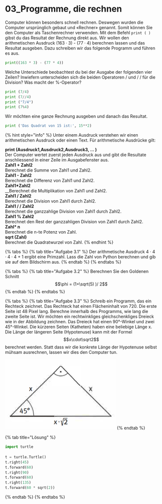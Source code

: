 # 03\_Programme, die rechnen

Computer können besonders schnell rechnen. Deswegen wurden die Computer ursprünglich gebaut und «Rechner» genannt. Somit können Sie den Computer als Taschenrechner verwenden. Mit dem Befehl `print ( )` gibst du das Resultat der Rechnung direkt aus. Wir wollen den arithmetischen Ausdruck \(163 · 3\) - \(77 · 4\) berechnen lassen und das Resultat ausgeben. Dazu schreiben wir das folgende Programm und führen es aus.

```python
print((163 * 3) - (77 * 4))
```

Welche Unterschiede beobachtest du bei der Ausgabe der folgenden vier Zeilen? Inwiefern unterscheiden sich die beiden Operatoren / und / / für die Division? Was macht der %-Operator?

```python
print (7/4)
print (7//4)
print ("7/4")
print (7%4)
```

Wir möchten eine ganze Rechnung ausgeben und danach das Resultat.

```python
print ('Das Quadrat von 15 ist:', 15**2)
```

{% hint style="info" %}
Unter einem Ausdruck verstehen wir einen arithmetischen Ausdruck oder einen Text. Für arithmetische Ausdrücke gilt:

**print \(Ausdruck1,Ausdruck2,Ausdruck3, ... \)**  
Der Computer wertet zuerst jeden Ausdruck aus und gibt die Resultate anschliessend in einer Zeile im Ausgabefenster aus.  
**Zahl1 + Zahl2**  
Berechnet die Summe von Zahl1 und Zahl2.  
**Zahl1 - Zahl2**  
Berechnet die Differenz von Zahl1 und Zahl2.  
**Zahl1\*Zahl2**  
__Berechnet die Multiplikation von Zahl1 und Zahl2.  
**Zahl1 / Zahl2**   
Berechnet die Division von Zahl1 durch Zahl2.  
**Zahl1 / / Zahl2**  
Berechnet die ganzzahlige Division von Zahl1 durch Zahl2.  
**Zahl1 % Zahl2**  
Berechnet den Rest der ganzzahligen Division von Zahl1 durch Zahl2.  
**Zahl\* n**  
Berechnet die n-te Potenz von Zahl.  
**sqrt \(Zahl\)**  
Berechnet die Quadratwurzel von Zahl.
{% endhint %}

{% tabs %}
{% tab title="Aufgabe 3.1" %}
Der arithmetische Ausdruck 4 · 4 · 4 · 4 + 1 ergibt eine Primzahl. Lass die Zahl von Python berechnen und gib sie auf dem Bildschirm aus.
{% endtab %}
{% endtabs %}

{% tabs %}
{% tab title="Aufgabe 3.2" %}
Berechnen Sie den Goldenen Schnitt $$\phi = (1+\sqrt(5) )/ 2$$ 
{% endtab %}
{% endtabs %}

{% tabs %}
{% tab title="Aufgabe 3.3" %}
Schreib ein Programm, das ein Rechteck zeichnet. Das Rechteck hat einen Flächeninhalt von 720. Die erste Seite ist 48 Pixel lang. Berechne innerhalb des Programms, wie lang die zweite Seite ist. Wir möchten ein rechtwinkliges gleichschenkliges Dreieck wie in der Abbildung zeichnen. Das Dreieck hat einen 90°-Winkel und zwei 45°-Winkel. Die kürzeren Seiten \(Katheten\) haben eine beliebige Länge x. Die Länge der längeren Seite \(Hypotenuse\) kann mit der Formel $$x\cdot\sqrt2$$ berechnet werden. Statt dass wir die konkrete Länge der Hypotenuse selbst mühsam ausrechnen, lassen wir dies den Computer tun.  


![Gleichschenkliges Dreieck](../../.gitbook/assets/grafik%20%2830%29.png)
{% endtab %}

{% tab title="Lösung" %}
```python
import turtle

t = turtle.Turtle()
t.right(45)
t.forward(60)
t.right(90)
t.forward(60)
t.right(135)
t.forward(60 * sqrt(2))
```
{% endtab %}
{% endtabs %}



